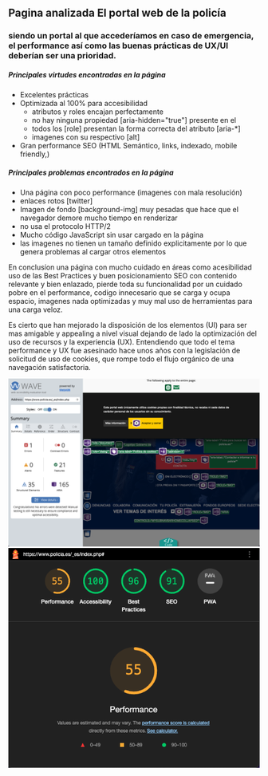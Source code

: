 ## Pagina analizada El portal web de la policía
### siendo un portal al que accederíamos en caso de emergencia, el performance así como las buenas prácticas de UX/UI deberían ser una prioridad.

##### Principales virtudes encontradas en la página

- Excelentes prácticas 
- Optimizada al 100% para accesibilidad 
    - atributos y roles encajan perfectamente
    - no hay ninguna propiedad [aria-hidden="true"] presente en el <body>
    - todos los [role] presentan la forma correcta del atributo [aria-*] 
    - imagenes con su respectivo [alt]
- Gran performance SEO (HTML Semántico, links, indexado, mobile friendly,)

##### Principales problemas encontrados en la página
- Una página con poco performance (imagenes con mala resolución)
- enlaces rotos [twitter]
- Imagen de fondo [background-img] muy pesadas que hace que el navegador demore mucho tiempo en renderizar 
- no usa el protocolo HTTP/2
- Mucho código JavaScript sin usar cargado en la página
- las imagenes no tienen un tamaño definido explicitamente por lo que genera problemas al cargar otros elementos

En conclusíon una página con mucho cuidado en áreas como acesibilidad uso de las Best Practices y buen posicionamiento SEO con contenido relevante y bien enlazado, pierde toda su funcionalidad 
por un cuidado pobre en el performance, codigo innecesario que se carga y ocupa espacio, imagenes nada optimizadas y muy mal uso de herramientas para una carga veloz. 

Es cierto que han mejorado la disposición de los elementos (UI) para ser mas amigable y appealing a nivel visual dejando de lado la optimización del uso de recursos y la experiencia (UX).
Entendiendo que todo el tema performance y UX fue asesinado hace unos años con la legislación de solicitud de uso de cookies, que rompe todo el flujo orgánico de una navegación satisfactoria. 

![captura de pantalla de los resultados de WaveReport](/Screenshot%202024-04-09%20at%2020.14.02.png)
![captura de pantalla de los resultados de LightHouse](/Screenshot%202024-04-09%20at%2020.14.36.png)

